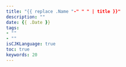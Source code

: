 ```yaml
---
title: "{{ replace .Name "-" " " | title }}"
description: ""
date: {{ .Date }}
tags:
- ""
- ""
isCJKLanguage: true
toc: true
keywords: 20
---
```

